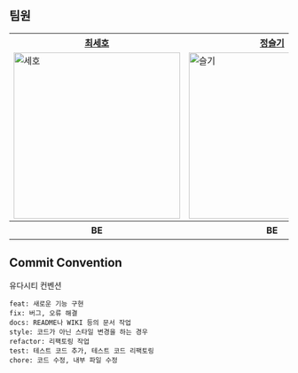 ## 팀원
<div align="center">
	<table>
  <th><a href="https://github.com/raymondanythings"> 최세호 </th>
	<th><a href="https://github.com/mikekks"> 정슬기 </th>
  <th><a href="https://github.com/clean2001"> 박우진 </th>
  <th><a href="https://github.com/clean2001"> 김세정 </th>
	<tr>
		<td><img width="300" alt="세호" src="https://avatars.githubusercontent.com/u/96410921?v=4">
    </td>
		<td><img width="300" alt="슬기" src="https://avatars.githubusercontent.com/u/135789383?v=)">
    </td>
    <td><img width="300" alt="우진" src="https://avatars.githubusercontent.com/u/126751594?v=4">
    <td><img width="300" alt="세정" src="https://github.com/depromeet/layer-server/assets/100754581/45e216a1-ae8c-40b4-b028-24c51c39abd7">
    </td>
	</tr>
<th> BE </th>
<th> BE </th>
<th> BE </th>
<th> BE, 팀장 </th>
	</table>
</div>

## Commit Convention
유다시티 컨벤션
```
feat: 새로운 기능 구현
fix: 버그, 오류 해결
docs: README나 WIKI 등의 문서 작업
style: 코드가 아닌 스타일 변경을 하는 경우
refactor: 리팩토링 작업
test: 테스트 코드 추가, 테스트 코드 리팩토링
chore: 코드 수정, 내부 파일 수정
```
